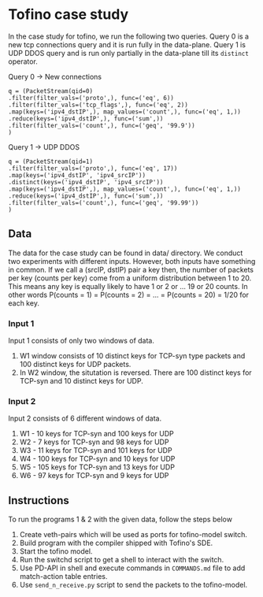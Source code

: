 # Tofino case study
In the case study for tofino, we run the following two queries. Query 0 is a new tcp connections query and it is run fully in the data-plane. Query 1 is UDP DDOS query and is run only partially in the data-plane till its `distinct` operator.

Query 0 $\rightarrow$ New connections
```
q = (PacketStream(qid=0)
.filter(filter_vals=('proto',), func=('eq', 6))
.filter(filter_vals=('tcp_flags',), func=('eq', 2))
.map(keys=('ipv4_dstIP',), map_values=('count',), func=('eq', 1,))
.reduce(keys=('ipv4_dstIP',), func=('sum',))
.filter(filter_vals=('count',), func=('geq', '99.9'))
)
```


Query 1 $\rightarrow$ UDP DDOS
```
q = (PacketStream(qid=1)
.filter(filter_vals=('proto',), func=('eq', 17))
.map(keys=('ipv4_dstIP', 'ipv4_srcIP'))
.distinct(keys=('ipv4_dstIP', 'ipv4_srcIP'))
.map(keys=('ipv4_dstIP',), map_values=('count',), func=('eq', 1,))
.reduce(keys=('ipv4_dstIP',), func=('sum',))
.filter(filter_vals=('count',), func=('geq', '99.99'))
)
```

## Data
The data for the case study can be found in data/ directory. We conduct two experiments with different inputs. However, both inputs have something in common. If we call a (srcIP, dstIP) pair a key then, the number of packets per key (counts per key) come from a uniform distribution between 1 to 20. This means any key is equally likely to have 1 or 2 or ... 19 or 20 counts. In other words P(counts = 1) = P(counts = 2) = ... = P(counts = 20) = 1/20 for each key.

### Input 1
Input 1 consists of only two windows of data.
1. W1 window consists of 10 distinct keys for TCP-syn type packets and 100 distinct keys for UDP packets.
2. In W2 window, the situtation is reversed. There are 100 distinct keys for TCP-syn and 10 distinct keys for UDP.

### Input 2
Input 2 consists of 6 different windows of data.

1. W1 - 10 keys for TCP-syn and 100 keys for UDP
2. W2 - 7 keys for TCP-syn and 98 keys for UDP
3. W3 - 11 keys for TCP-syn and 101 keys for UDP
4. W4 - 100 keys for TCP-syn and 10 keys for UDP
5. W5 - 105 keys for TCP-syn and 13 keys for UDP
6. W6 - 97 keys for TCP-syn and 9 keys for UDP

## Instructions
To run the programs 1 & 2 with the given data, follow the steps below
1. Create veth-pairs which will be used as ports for tofino-model switch.
2. Build program with the compiler shipped with Tofino's SDE.
3. Start the tofino model.
4. Run the switchd script to get a shell to interact with the switch.
5. Use PD-API in shell and execute commands in `COMMANDS.md` file to add match-action table entries.
6. Use `send_n_receive.py` script to send the packets to the tofino-model.
